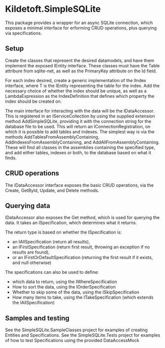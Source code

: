 # Kildetoft.SimpleSQLite

This package provides a wrapper for an async SQLite connection, which exposes a minimal interface for erforming CRUD operations, plus querying via specifications.

## Setup
Create the classes that represent the desired datamodels, and have them implement the exposed IEntity interface.
These classes must have the Table attribure from sqlite-net, as well as the PrimaryKey attribute on the Id field.

For each index desired, create a generic implementation of the IIndex<T> interface, where T is the IEntity representing the table for the index. Add the necessary choice of whether the index should be unique, as well as a LambdaExpression as the IndexDefinition that defines which property the index should be created on.

The main interface for interacting with the data will be the IDataAccessor. This is registered in an IServiceCollection by using the supplied extension method AddSimpleSQLite, providing it with the connection string for the database file to be used.
This will return an IConnectionRegistration, on which it is possible to add tables and indexes. The simplest way is via the methods AddTablesFromAssemblyContaining<T>, AddIndexesFromAssemblyContaining<T>, and AddAllFromAssemblyContaining<T>. These will find all classes in the assemblies containing the specified type, and add either tables, indexes or both, to the database based on what it finds.

## CRUD operations
The IDataAccessor interface exposes the basic CRUD operations, via the Create, GetById, Update, and Delete methods.

## Querying data
IDataAccessor also exposes the Get method, which is used for querying the data. It takes an ISpecification, which determines what it returns.

The return type is based on whether the ISpecification is:
- an IAllSpecification (return all results), 
- an IFirstSpecification (return first result, throwing an exception if no results are found), 
- or an IFirstOrDefaultSpecification (returning the first result if it exists, and null otherwise)

The specifications can also be used to define:
- which data to return, using the IWhereSpecification
- How to sort the data, using the IOrderSpecification
- Whether to skip some of the data, using the ISkipSpecification
- How many items to take, using the ITakeSpecification (which extends the IAllSpecification)

## Samples and testing
See the SimpleSQLite.SampleClasses project for examples of creating Entities and Specifications.
See the SimpleSQLite.Tests project for examples of how to test Specifications using the provided DataAccessMock

